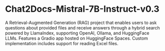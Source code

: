# Chat2Docs-Mistral-7B-Instruct-v0.3
A Retrieval-Augmented Generation (RAG) project that enables users to ask questions about provided files and receive answers through a hybrid search powered by LlamaIndex, supporting OpenAI, Ollama, and HuggingFace LLMs. Features a Gradio app hosted on HuggingFace Spaces. Custom implementation includes support for reading Excel files.
